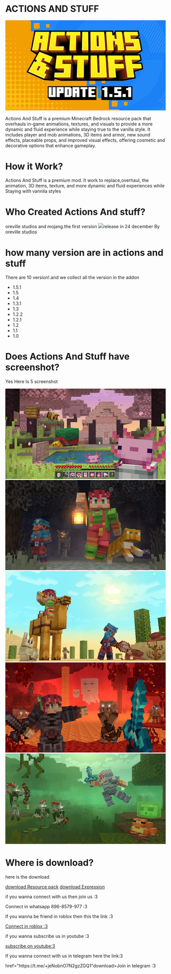 <title>ACTIONS AND STUFF Get Free</title>
<h1>ACTIONS AND STUFF</h1>
<img src="logo.png">
<p>Actions And Stuff is a premium Minecraft Bedrock resource pack that overhauls in-game animations, textures, and visuals to provide a more dynamic and fluid experience while staying true to the vanilla style. It includes player and mob animations, 3D items and armor, new sound effects, placeable props, and improved visual effects, offering cosmetic and decorative options that enhance gameplay.</p>
<h1>How it Work? </h1>
<p>Actions And Stuff is a premium mod. It work to replace,overhaul, the animation, 3D items, texture, and more dynamic and fluid experiences while Staying with vannila styles</p>
<h1>Who Created Actions And stuff?</h1>
<p>oreville studios and mojang.the first version
<img src="oreville.jpg">release in 24 december By oreville studios</p>
<h1>how many version are in actions and stuff</h1>
<p>There are 10 version!.and we collect all the version in the addon</p>
<ul>
<li>1.5.1</li>
<li>1.5</li>
<li>1.4</li>
<li>1.3.1</li>
<li>1.3</li>
<li>1.2.2</li>
<li>1.2.1</li>
<li>1.2</li>
<li>1.1</li>
<li>1.0</li>
</ul>
<h1>Does Actions And Stuff have screenshot?</h1>
<p>Yes Here Is 5 screenshot</p>
<img src="normal.png">
<img src="cave.png">
<img src="dessert.png">
<img src="nether.png">
<img src="swamp.png">
<h1>Where is download?</h1>
<p>here is the download</p>
<a href="https://bedrock-hub.blogspot.com/2025/07/Actions-And-Stuff.html?m=1" download>
  download Resource pack</a>
<a href="https://guides.orevillestudios.com/Expressions-23fd70150598810b947bddfe1c831360"
download>download Expression</a>
<p>if you wanna connect with us then join us :3</p><p>Connect in whatsapp 896-8579-977 :3</p>
<p>If you wanna be friend in roblox then this the link :3</p>
<a href="https://www.roblox.com/share?code=1db53eae1e69fe4780b57f19ae388f19&type=Profile&source=ProfileShare&stamp=1757743352086" download>Connect in roblox :3</a><p>if you wanna subscribe us in youtube :3</p>
<a href="https://youtube.com/@brutal_studio?feature=shared" download>subscribe on youtube:3</a><p>If you wanna connect with us in telegram here the link:3</p>
<a> href="https://t.me/+jeNobnO7N2gzZGQ1"download>Join in telegram :3</a>
